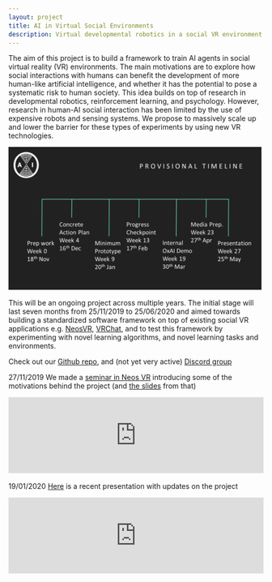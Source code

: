 ```yaml
---
layout: project
title: AI in Virtual Social Environments
description: Virtual developmental robotics in a social VR environment
---
```


The aim of this project is to build a framework to train AI agents in social virtual reality (VR) environments. The main motivations are to explore how social interactions with humans can benefit the development of more human-like artificial intelligence, and whether it has the potential to pose a systematic risk to human society. This idea builds on top of research in developmental robotics, reinforcement learning, and psychology. However, research in human-AI social interaction has been limited by the use of expensive robots and sensing systems. We propose to massively scale up and lower the barrier for these types of experiments by using new VR technologies.

<div class="container">
    <div class="row text-center">
        <div class="col-12">
            <img src="img/VRAI_timeline2.png" width="500">
            <br>
        </div>
    </div>
</div>

This will be an ongoing project across multiple years. The initial stage will last seven months from 25/11/2019 to 25/06/2020 and aimed towards building a standardized software framework on top of existing social VR applications e.g. [NeosVR](https://neosvr.com/), [VRChat](https://www.vrchat.com), and to test this framework by experimenting with novel learning algorithms, and novel learning tasks and environments.

Check out our [Github repo](https://github.com/oxai/vrai/), and (not yet very active) [Discord group](discord.gg/HQ8Crcw)

27/11/2019 We made a [seminar in Neos VR](https://www.youtube.com/watch?v=zReWBVZBuas&t=3205) introducing some of the motivations behind the project (and [the slides](https://docs.google.com/presentation/d/106DzzXIqv38yzSEHU4z07CcfHOEzo5YNH6Ee5V7tboo/edit?usp=sharing) from that)

<p class="dynamicheight" align="center" style="height:92%;max-height:59vw;">
<iframe src="https://docs.google.com/presentation/d/e/2PACX-1vS3CC6VUJJFrjOUoETEvZCbamYPBYRyoKhJpU9VpcH2fKY0_UIkWf9YdEPG79Q2g0cvb3bGggmeD-7P/embed?start=false&loop=false&delayms=3000" frameborder="0" width="100%" style="overflow:hidden;height:100%;width:100%" allowfullscreen="true" mozallowfullscreen="true" webkitallowfullscreen="true"></iframe>
</p>

19/01/2020 [Here](https://docs.google.com/presentation/d/14MJaKdafemxts-YRQCGNhMf2y789H2o_tYC0uxZuBHk/edit?usp=sharing) is a recent presentation with updates on the project

<p class="dynamicheight" align="center" style="height:92%;max-height:59vw;">
<iframe src="https://docs.google.com/presentation/d/e/2PACX-1vS2e2FwD8rXpb43lUKRAeBFoORoMgVx0aH0laPv31_k2qUIRuseDH2yK4sjAe4A_jVg5OBDrQuJ5ANY/embed?start=false&loop=false&delayms=3000" frameborder="0" width="100%" style="overflow:hidden;height:100%;width:100%" allowfullscreen="true" mozallowfullscreen="true" webkitallowfullscreen="true"></iframe>
</p>

<!-- <script>

    var div = document.('.dynamicheight');
    var width = div.width();

    div.css('height', 0.59*width);
</script> -->

<!--and state-of-the-art learning techniques such as algorithms based on intrinsic motivation and curiosity, imitation learning, -->

<!--which have shown a lot of promise on efficiently learning complex behavior in rich environments [Oudeyer 2018](https://arxiv.org/abs/1802.10546)-->
